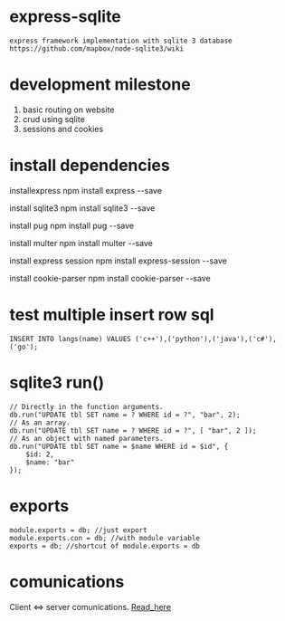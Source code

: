 # express-sqlite
    express framework implementation with sqlite 3 database
    https://github.com/mapbox/node-sqlite3/wiki

# development milestone
1. basic routing on website
2. crud using sqlite
3. sessions and cookies

# install dependencies
 installexpress
    npm install express --save

 install sqlite3
    npm install sqlite3 --save

 install pug
    npm install pug --save

 install multer
     npm install multer --save

 install express session
    npm install express-session --save
 
 install cookie-parser
    npm install cookie-parser --save
    
# test multiple insert row sql
    INSERT INTO langs(name) VALUES ('c++'),('python'),('java'),('c#'),('go');

# sqlite3 run()
    // Directly in the function arguments.
    db.run("UPDATE tbl SET name = ? WHERE id = ?", "bar", 2);
    // As an array.
    db.run("UPDATE tbl SET name = ? WHERE id = ?", [ "bar", 2 ]);
    // As an object with named parameters.
    db.run("UPDATE tbl SET name = $name WHERE id = $id", {
        $id: 2,
        $name: "bar"
    });

# exports
    module.exports = db; //just export
    module.exports.con = db; //with module variable
    exports = db; //shortcut of module.exports = db

# comunications
Client <=> server comunications. [Read_here](docs/comunications.md)

    